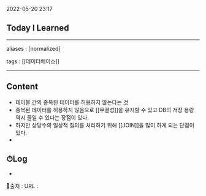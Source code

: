 2022-05-20 23:17
## Today I Learned
---
aliases : [normalized]

tags : [[데이터베이스]] 

---

## Content
- 테이블 간의 중복된 데이터를 허용하지 않는다는 것
- 중복된 데이터를 허용하지 않음으로 [[무결성]]을 유지할 수 있고 DB의 저장 용량 역시 줄일 수 있다는 장점이 있다.
- 하지만 상당수의 일상적 질의를 처리하기 위해 [[JOIN]]을 많이 하게 되는 단점이 있다.
- 

## ⏱Log
-


📙출처 :
URL :